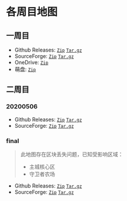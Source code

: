 # 各周目地图

## 一周目
* Github Releases: [`Zip`](https://github.com/PoiCraft/poicraft_1st/archive/final.zip) [`Tar.gz`](https://github.com/PoiCraft/poicraft_1st/archive/final.tar.gz)
* SourceForge: [`Zip`](https://sourceforge.net/projects/poicraft-1st/files/final/final.zip/download) [`Tar.gz`](https://sourceforge.net/projects/poicraft-1st/files/final/final.tar.gz/download)
* OneDrive: [`Zip`](https://poicraft-my.sharepoint.com/:u:/g/personal/renew_poicraft_onmicrosoft_com/EUc1Ismi9RlBjZ8G4KZSYPkBFPcVnPuPo0ZKLWT5AqSjBQ?e=Z2W30I)
* 萌盘: [`Zip`](https://moepan.pw/#/s/nxytX)

## 二周目
### 20200506
- Github Releases: [`Zip`](https://github.com/PoiCraft/poicraft_2nd/archive/20200506.zip) [`Tar.gz`](https://github.com/PoiCraft/poicraft_2nd/archive/20200506.tar.gz)
- SourceForge: [`Zip`](https://sourceforge.net/projects/poicraft-2nd/files/20200506/backup%4020200506.zip/download) [`Tar.gz`](https://sourceforge.net/projects/poicraft-2nd/files/20200506/backup%4020200506.tar.gz/download)

### final 
>此地图存在区块丢失问题，已知受影响区域：
>* 主城核心区  
>* 守卫者农场
- Github Releases: [`Zip`](https://github.com/PoiCraft/poicraft_2nd/archive/final.zip) [`Tar.gz`](https://github.com/PoiCraft/poicraft_2nd/archive/final.tar.gz)
- SourceForge: [`Zip`](https://sourceforge.net/projects/poicraft-2nd/files/final/Final.zip/download) [`Tar.gz`](https://sourceforge.net/projects/poicraft-2nd/files/final/Final.tar.gz/download)
